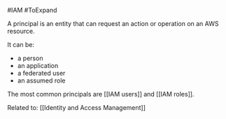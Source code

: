 #IAM #ToExpand

A principal is an entity that can request an action or operation on an AWS resource.

It can be:
- a person
- an application
- a federated user
- an assumed role

The most common principals are [[IAM users]] and [[IAM roles]].

Related to: [[Identity and Access Management]]